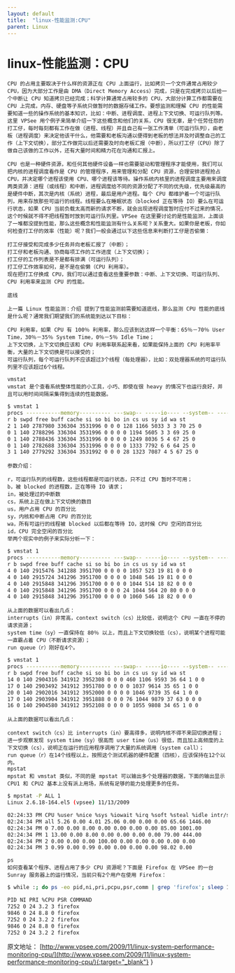 ```yaml
---
layout: default
title:  "linux-性能监测:CPU"
parent: Linux
---
```


# linux-性能监测：CPU
    CPU 的占用主要取决于什么样的资源正在 CPU 上面运行，比如拷贝一个文件通常占用较少 CPU，因为大部分工作是由 DMA（Direct Memory Access）完成，只是在完成拷贝以后给一个中断让 CPU 知道拷贝已经完成；科学计算通常占用较多的 CPU，大部分计算工作都需要在 CPU 上完成，内存、硬盘等子系统只做暂时的数据存储工作。要想监测和理解 CPU 的性能需要知道一些的操作系统的基本知识，比如：中断、进程调度、进程上下文切换、可运行队列等。这里 VPSee 用个例子来简单介绍一下这些概念和他们的关系，CPU 很无辜，是个任劳任怨的打工仔，每时每刻都有工作在做（进程、线程）并且自己有一张工作清单（可运行队列），由老板（进程调度）来决定他该干什么，他需要和老板沟通以便得到老板的想法并及时调整自己的工作（上下文切换），部分工作做完以后还需要及时向老板汇报（中断），所以打工仔（CPU）除了做自己该做的工作以外，还有大量时间和精力花在沟通和汇报上。

    CPU 也是一种硬件资源，和任何其他硬件设备一样也需要驱动和管理程序才能使用，我们可以把内核的进程调度看作是 CPU 的管理程序，用来管理和分配 CPU 资源，合理安排进程抢占 CPU，并决定哪个进程该使用 CPU、哪个进程该等待。操作系统内核里的进程调度主要用来调度两类资源：进程（或线程）和中断，进程调度给不同的资源分配了不同的优先级，优先级最高的是硬件中断，其次是内核（系统）进程，最后是用户进程。每个 CPU 都维护着一个可运行队列，用来存放那些可运行的线程。线程要么在睡眠状态（blocked 正在等待 IO）要么在可运行状态，如果 CPU 当前负载太高而新的请求不断，就会出现进程调度暂时应付不过来的情况，这个时候就不得不把线程暂时放到可运行队列里。VPSee 在这里要讨论的是性能监测，上面谈了一堆都没提到性能，那么这些概念和性能监测有什么关系呢？关系重大。如果你是老板，你如何检查打工仔的效率（性能）呢？我们一般会通过以下这些信息来判断打工仔是否偷懒：

    打工仔接受和完成多少任务并向老板汇报了（中断）；
    打工仔和老板沟通、协商每项工作的工作进度（上下文切换）；
    打工仔的工作列表是不是都有排满（可运行队列）；
    打工仔工作效率如何，是不是在偷懒（CPU 利用率）。
    现在把打工仔换成 CPU，我们可以通过查看这些重要参数：中断、上下文切换、可运行队列、CPU 利用率来监测 CPU 的性能。

    底线
    
    上一篇 Linux 性能监测：介绍 提到了性能监测前需要知道底线，那么监测 CPU 性能的底线是什么呢？通常我们期望我们的系统能到达以下目标：

    CPU 利用率，如果 CPU 有 100％ 利用率，那么应该到达这样一个平衡：65％－70％ User Time，30％－35％ System Time，0％－5％ Idle Time；
    上下文切换，上下文切换应该和 CPU 利用率联系起来看，如果能保持上面的 CPU 利用率平衡，大量的上下文切换是可以接受的；
    可运行队列，每个可运行队列不应该超过3个线程（每处理器），比如：双处理器系统的可运行队列里不应该超过6个线程。

    vmstat
    vmstat 是个查看系统整体性能的小工具，小巧、即使在很 heavy 的情况下也运行良好，并且可以用时间间隔采集得到连续的性能数据。

```bash
$ vmstat 1
procs -----------memory---------- ---swap-- -----io---- --system-- -----cpu------
r b swpd free buff cache si so bi bo in cs us sy id wa st
2 1 140 2787980 336304 3531996 0 0 0 128 1166 5033 3 3 70 25 0
0 1 140 2788296 336304 3531996 0 0 0 0 1194 5605 3 3 69 25 0
0 1 140 2788436 336304 3531996 0 0 0 0 1249 8036 5 4 67 25 0
0 1 140 2782688 336304 3531996 0 0 0 0 1333 7792 6 6 64 25 0
3 1 140 2779292 336304 3531992 0 0 0 28 1323 7087 4 5 67 25 0
```
    参数介绍：

    r，可运行队列的线程数，这些线程都是可运行状态，只不过 CPU 暂时不可用；
    b，被 blocked 的进程数，正在等待 IO 请求；
    in，被处理过的中断数
    cs，系统上正在做上下文切换的数目
    us，用户占用 CPU 的百分比
    sy，内核和中断占用 CPU 的百分比
    wa，所有可运行的线程被 blocked 以后都在等待 IO，这时候 CPU 空闲的百分比
    id，CPU 完全空闲的百分比
    举两个现实中的例子来实际分析一下：

```bash
$ vmstat 1
procs -----------memory---------- ---swap-- -----io---- --system-- -----cpu------
r b swpd free buff cache si so bi bo in cs us sy id wa st
4 0 140 2915476 341288 3951700 0 0 0 0 1057 523 19 81 0 0 0
4 0 140 2915724 341296 3951700 0 0 0 0 1048 546 19 81 0 0 0
4 0 140 2915848 341296 3951700 0 0 0 0 1044 514 18 82 0 0 0
4 0 140 2915848 341296 3951700 0 0 0 24 1044 564 20 80 0 0 0
4 0 140 2915848 341296 3951700 0 0 0 0 1060 546 18 82 0 0 0
```
    从上面的数据可以看出几点：
    interrupts（in）非常高，context switch（cs）比较低，说明这个 CPU 一直在不停的请求资源；
    system time（sy）一直保持在 80％ 以上，而且上下文切换较低（cs），说明某个进程可能一直霸占着 CPU（不断请求资源）；
    run queue（r）刚好在4个。

```bash
$ vmstat 1
procs -----------memory---------- ---swap-- -----io---- --system-- -----cpu------
r b swpd free buff cache si so bi bo in cs us sy id wa st
14 0 140 2904316 341912 3952308 0 0 0 460 1106 9593 36 64 1 0 0
17 0 140 2903492 341912 3951780 0 0 0 0 1037 9614 35 65 1 0 0
20 0 140 2902016 341912 3952000 0 0 0 0 1046 9739 35 64 1 0 0
17 0 140 2903904 341912 3951888 0 0 0 76 1044 9879 37 63 0 0 0
16 0 140 2904580 341912 3952108 0 0 0 0 1055 9808 34 65 1 0 0
```

    从上面的数据可以看出几点：

    context switch（cs）比 interrupts（in）要高得多，说明内核不得不来回切换进程；
    进一步观察发现 system time（sy）很高而 user time（us）很低，而且加上高频度的上下文切换（cs），说明正在运行的应用程序调用了大量的系统调用（system call）；
    run queue（r）在14个线程以上，按照这个测试机器的硬件配置（四核），应该保持在12个以内。
    mpstat
    mpstat 和 vmstat 类似，不同的是 mpstat 可以输出多个处理器的数据，下面的输出显示 CPU1 和 CPU2 基本上没有派上用场，系统有足够的能力处理更多的任务。

```bash
$ mpstat -P ALL 1
Linux 2.6.18-164.el5 (vpsee) 11/13/2009

02:24:33 PM CPU %user %nice %sys %iowait %irq %soft %steal %idle intr/s
02:24:34 PM all 5.26 0.00 4.01 25.06 0.00 0.00 0.00 65.66 1446.00
02:24:34 PM 0 7.00 0.00 8.00 0.00 0.00 0.00 0.00 85.00 1001.00
02:24:34 PM 1 13.00 0.00 8.00 0.00 0.00 0.00 0.00 79.00 444.00
02:24:34 PM 2 0.00 0.00 0.00 100.00 0.00 0.00 0.00 0.00 0.00
02:24:34 PM 3 0.99 0.00 0.99 0.00 0.00 0.00 0.00 98.02 0.00
```
    ps
    如何查看某个程序、进程占用了多少 CPU 资源呢？下面是 Firefox 在 VPSee 的一台 Sunray 服务器上的运行情况，当前只有2个用户在使用 Firefox：

```bash
$ while :; do ps -eo pid,ni,pri,pcpu,psr,comm | grep 'firefox'; sleep 1; done

PID NI PRI %CPU PSR COMMAND
7252 0 24 3.2 3 firefox
9846 0 24 8.8 0 firefox
7252 0 24 3.2 2 firefox
9846 0 24 8.8 0 firefox
7252 0 24 3.2 2 firefox
```

原文地址： [http://www.vpsee.com/2009/11/linux-system-performance-monitoring-cpu/](http://www.vpsee.com/2009/11/linux-system-performance-monitoring-cpu/){:target="_blank"}
}



<div id="gitalk-container"></div>
<link rel="stylesheet" href="https://unpkg.com/gitalk/dist/gitalk.css">
<script src="https://unpkg.com/gitalk/dist/gitalk.min.js"></script>
<script type="text/javascript">
const gitalk = new Gitalk({
  clientID: 'c8000586a21c80291476',
  clientSecret: '043d2b75bd32c8d03f65d088bbd475c563a287f4',
  repo: 'imoowi.github.io',
  owner: 'imoowi',
  admin: ['imoowi'],
  distractionFreeMode: false  
});
gitalk.render('gitalk-container')
</script>